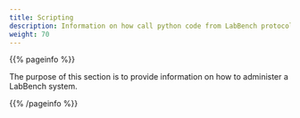 ```yaml
---
title: Scripting
description: Information on how call python code from LabBench protocols.
weight: 70
---
```


{{% pageinfo %}}

The purpose of this section is to provide information on how to administer a LabBench system.

{{% /pageinfo %}}

